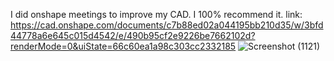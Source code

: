 I did onshape meetings to improve my CAD. I 100% recommend it. 
link: https://cad.onshape.com/documents/c7b88ed02a044195bb210d35/w/3bfd44778a6e645c015d4542/e/490b95cf2e9226be7662102d?renderMode=0&uiState=66c60ea1a98c303cc2332185 
![Screenshot (1121)](https://github.com/user-attachments/assets/0b5ce941-84af-48ae-a27a-3e5c8e086b7a)
